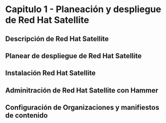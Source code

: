 # Capitulo 1 - Planeación y despliegue de Red Hat Satellite

## Descripción de Red Hat Satellite

## Planear de despliegue de Red Hat Satellite

## Instalación Red Hat Satellite

## Adminitración de Red Hat Satellite con Hammer

## Configuración de Organizaciones y manifiestos de contenido